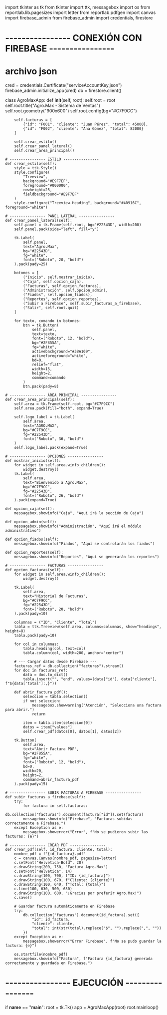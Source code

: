 import tkinter as tk
from tkinter import ttk, messagebox
import os
from reportlab.lib.pagesizes import letter
from reportlab.pdfgen import canvas
import firebase_admin
from firebase_admin import credentials, firestore

# ---------------- CONEXIÓN CON FIREBASE ----------------
# archivo json
cred = credentials.Certificate("serviceAccountKey.json")
firebase_admin.initialize_app(cred)
db = firestore.client()

class AgroMaxApp:
    def __init__(self, root):
        self.root = root
        self.root.title("Agro.Max - Sistema de Ventas")
        self.root.geometry("900x600")
        self.root.config(bg="#C7F9CC")

        self.facturas = [
            {"id": "F001", "cliente": "Juan Pérez", "total": 45000},
            {"id": "F002", "cliente": "Ana Gómez", "total": 82000}
        ]

        self.crear_estilo()
        self.crear_panel_lateral()
        self.crear_area_principal()

    # ---------------- ESTILO ----------------
    def crear_estilo(self):
        style = ttk.Style()
        style.configure(
            "Treeview",
            background="#E9F7EF",
            foreground="#000000",
            rowheight=25,
            fieldbackground="#E9F7EF"
        )
        style.configure("Treeview.Heading", background="#40916C", foreground="white")

    # ---------------- PANEL LATERAL ----------------
    def crear_panel_lateral(self):
        self.panel = tk.Frame(self.root, bg="#22543D", width=200)
        self.panel.pack(side="left", fill="y")

        tk.Label(
            self.panel,
            text="Agro.Max",
            bg="#22543D",
            fg="white",
            font=("Roboto", 20, "bold")
        ).pack(pady=25)

        botones = [
            ("Inicio", self.mostrar_inicio),
            ("Caja", self.opcion_caja),
            ("Facturas", self.opcion_facturas),
            ("Administración", self.opcion_admin),
            ("Fiados", self.opcion_fiados),
            ("Reportes", self.opcion_reportes),
            ("Subir a Firebase", self.subir_facturas_a_firebase),
            ("Salir", self.root.quit)
        ]

        for texto, comando in botones:
            btn = tk.Button(
                self.panel,
                text=texto,
                font=("Roboto", 12, "bold"),
                bg="#2F855A",
                fg="white",
                activebackground="#38A169",
                activeforeground="white",
                bd=0,
                relief="flat",
                width=15,
                height=2,
                command=comando
            )
            btn.pack(pady=8)

    # ---------------- ÁREA PRINCIPAL ----------------
    def crear_area_principal(self):
        self.area = tk.Frame(self.root, bg="#C7F9CC")
        self.area.pack(fill="both", expand=True)

        self.logo_label = tk.Label(
            self.area,
            text="AGRO.MAX",
            bg="#C7F9CC",
            fg="#22543D",
            font=("Roboto", 36, "bold")
        )
        self.logo_label.pack(expand=True)

    # ---------------- OPCIONES ----------------
    def mostrar_inicio(self):
        for widget in self.area.winfo_children():
            widget.destroy()
        tk.Label(
            self.area,
            text="Bienvenido a Agro.Max",
            bg="#C7F9CC",
            fg="#22543D",
            font=("Roboto", 26, "bold")
        ).pack(expand=True)

    def opcion_caja(self):
        messagebox.showinfo("Caja", "Aquí irá la sección de Caja")

    def opcion_admin(self):
        messagebox.showinfo("Administración", "Aquí irá el módulo administrativo")

    def opcion_fiados(self):
        messagebox.showinfo("Fiados", "Aquí se controlarán los fiados")

    def opcion_reportes(self):
        messagebox.showinfo("Reportes", "Aquí se generarán los reportes")

    # ---------------- FACTURAS ----------------
    def opcion_facturas(self):
        for widget in self.area.winfo_children():
            widget.destroy()

        tk.Label(
            self.area,
            text="Historial de Facturas",
            bg="#C7F9CC",
            fg="#22543D",
            font=("Roboto", 20, "bold")
        ).pack(pady=10)

        columnas = ("ID", "Cliente", "Total")
        tabla = ttk.Treeview(self.area, columns=columnas, show="headings", height=8)
        tabla.pack(pady=10)

        for col in columnas:
            tabla.heading(col, text=col)
            tabla.column(col, width=200, anchor="center")

        # --- Cargar datos desde Firebase ---
        facturas_ref = db.collection("facturas").stream()
        for doc in facturas_ref:
            data = doc.to_dict()
            tabla.insert("", "end", values=(data["id"], data["cliente"], f"${data['total']:,}"))

        def abrir_factura_pdf():
            seleccion = tabla.selection()
            if not seleccion:
                messagebox.showwarning("Atención", "Selecciona una factura para abrir.")
                return

            item = tabla.item(seleccion[0])
            datos = item["values"]
            self.crear_pdf(datos[0], datos[1], datos[2])

        tk.Button(
            self.area,
            text="Abrir Factura PDF",
            bg="#2F855A",
            fg="white",
            font=("Roboto", 12, "bold"),
            bd=0,
            width=20,
            height=2,
            command=abrir_factura_pdf
        ).pack(pady=15)

    # ---------------- SUBIR FACTURAS A FIREBASE ----------------
    def subir_facturas_a_firebase(self):
        try:
            for factura in self.facturas:
                db.collection("facturas").document(factura["id"]).set(factura)
            messagebox.showinfo("Firebase", "Facturas subidas correctamente a Firebase.")
        except Exception as e:
            messagebox.showerror("Error", f"No se pudieron subir las facturas: {e}")

    # ---------------- CREAR PDF ----------------
    def crear_pdf(self, id_factura, cliente, total):
        nombre_pdf = f"{id_factura}.pdf"
        c = canvas.Canvas(nombre_pdf, pagesize=letter)
        c.setFont("Helvetica-Bold", 20)
        c.drawString(200, 750, "Factura Agro.Max")
        c.setFont("Helvetica", 14)
        c.drawString(100, 700, f"ID: {id_factura}")
        c.drawString(100, 670, f"Cliente: {cliente}")
        c.drawString(100, 640, f"Total: {total}")
        c.line(100, 630, 500, 630)
        c.drawString(100, 600, "¡Gracias por preferir Agro.Max!")
        c.save()

        # Guardar factura automáticamente en Firebase
        try:
            db.collection("facturas").document(id_factura).set({
                "id": id_factura,
                "cliente": cliente,
                "total": int(str(total).replace("$", "").replace(",", ""))
            })
        except Exception as e:
            messagebox.showerror("Error Firebase", f"No se pudo guardar la factura: {e}")

        os.startfile(nombre_pdf)
        messagebox.showinfo("Factura", f"Factura {id_factura} generada correctamente y guardada en Firebase.")

# ---------------- EJECUCIÓN ----------------
if __name__ == "__main__":
    root = tk.Tk()
    app = AgroMaxApp(root)
    root.mainloop()
